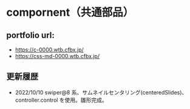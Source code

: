 # compornent（共通部品）

## portfolio url:

- https://c-0000.wtb.cfbx.jp/
- https://css-md-0000.wtb.cfbx.jp/

## 更新履歴

- 2022/10/10 swiper@8 系、サムネイルセンタリング(centeredSlides)、controller.control を使用。雛形完成。
